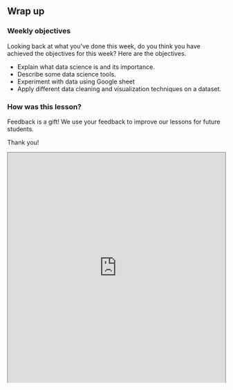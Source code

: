 ## Wrap up

### Weekly objectives
Looking back at what you've done this week, do you think you have achieved the objectives for this week? Here are the objectives.

- Explain what data science is and its importance.
- Describe some data science tools.
- Experiment with data using Google sheet
- Apply different data cleaning and visualization techniques on a dataset.

### How was this lesson?

<aside>

Feedback is a gift! We use your feedback to improve our lessons for future students.

Thank you!
</aside>

<div style="position: relative; padding-bottom: 56.25%; height: 250px;"><iframe src="https://docs.google.com/forms/d/e/1FAIpQLSeutHiSzcNoPEcqLrIIco0zWUGlCaErd-mfBLUrmXfskb8xyg/viewform" title="Web Scrapping Intro" frameborder="0" allow="accelerometer; autoplay; clipboard-write; encrypted-media; gyroscope; picture-in-picture" allowfullscreen style="position: absolute; top: 0; left: 0; width: 100%; height: 100%; border: 1px solid grey;"></iframe></div>